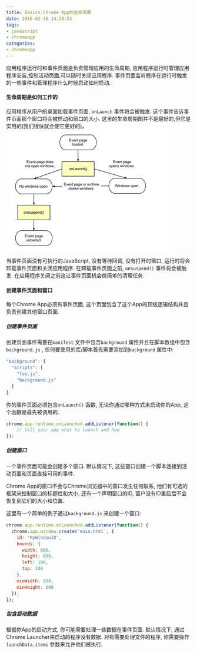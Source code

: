 ```yaml
---
title: Basics.Chrome App的生命周期
date: 2016-02-16 14:28:53
tags:
- javascript
- chromeapp
categories:
- chromeapp
---
```


应用程序运行时和事件页面是负责管理应用的生命周期, 应用程序运行时管理应用程序安装,控制活动页面,可以随时关闭应用程序. 事件页面监听程序在运行时触发的一些事件和管理程序什么时候启动如何启动.

#### 生命周期是如何工作的
应用程序从用户的桌面加载事件页面, `onLaunch` 事件将会被触发. 这个事件告诉事件页面那个窗口将会被启动和窗口的大小. 这里的生命周期图并不是最好的,但它是实用的(我们很快就会使它更好的)。
![chrome-app-lifecircle.png](../images/chrome-app-lifecycle.png)

当事件页面没有可执行的JavaScript, 没有等待回调, 没有打开的窗口, 运行时将会卸载事件页面和关闭应用程序. 在卸载事件页面之前, `onSuspend()` 事件将会被触发. 在应用程序关闭之前这让事件页面机会做简单的清理任务.

<!--more-->

#### 创建事件页面和窗口
每个Chrome App必须有事件页面, 这个页面包含了这个App的顶级逻辑结构并且负责创建其他窗口页面.

##### 创建事件页面
创建页面事件需要在`manifest` 文件中包含`background` 属性并且在脚本数组中包含`background.js` , 任何要使用的库/脚本首先需要添加到`background` 属性中:

```javascript
"background": {
  "scripts": [
    "foo.js",
    "background.js"
  ]
}
```

你的事件页面必须包含`onLaunch()` 函数, 无论你通过哪种方式来启动你的App, 这个函数是最先被调用的.

```javascript
chrome.app.runtime.onLaunched.addListener(function() {
	// tell your app what to launch and how
});
```

##### 创建窗口
一个事件页面可能会创建多个窗口.  默认情况下, 这些窗口创建一个脚本连接到活动页面和页面直接可用的事件.

Chrome App的窗口不会与Chrome浏览器中的窗口发生任何联系, 他们有可选的框架来控制窗口的标题栏和大小, 还有一个声明窗口的ID, 窗户没有ID重启后不会恢复到它们的大小和位置.

这里有一个简单的例子通过`background.js` 来创建一个窗口:

```javascript
chrome.app.runtime.onLaunched.addListener(function() {
  chrome.app.window.create('main.html', {
    id: 'MyWindowID',
    bounds: {
      width: 800,
      height: 600,
      left: 100,
      top: 100
    },
    minWidth: 800,
    minHeight: 600
  });
});
```

##### 包含启动数据
根据你App的启动方式, 你可能需要处理一些数据在事件页面. 默认情况下, 通过Chrome Launcher来启动的程序没有数据. 对有需要处理文件的程序, 你需要操作`launchData.items` 参数来允许他们被执行.
